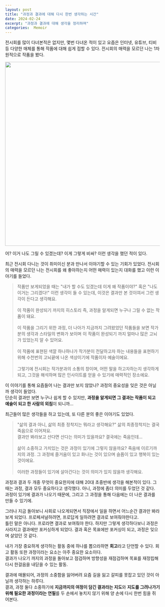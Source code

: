 ```yaml
---
layout: post
title: "과정과 결과에 대해 다시 한번 생각하는 시간"
date: 2024-02-24
excerpt: "과정과 결과에 대해 생각을 정리하며"
categories:  Memoir
---
```


전시회를 많이 다녀본적은 없지만, 몇번 다녀온 적이 있고 요즘은 인터넷, 유튜브, 티비 등 다양한 매체를 통해 작품에 대해 쉽게 접할 수 있다. 전시회의 매력을 모르던 나는 1차원적으로 작품을 봤다.

<div align=center>
  <img width=600 src="https://www.dropbox.com/scl/fi/99c1m96u2nxw7nox2hg2x/art.png?dl=1"/>
</div>

어? 이거 나도 그릴 수 있겠는데? 이게 그렇게 비싸? 이런 생각을 했던 적이 있다.

최근 전시회 다니는 것이 취미이신 분과 만나서 이야기할 수 있는 기회가 있었다. 전시회의 매력을 모르던 나는 전시회를 왜 좋아하는지 어떤 매력이 있는지 대화를 했고 이런 이야기를 들었다.

> 작품만 보게되었을 때는 "내가 할 수도 있겠는데 이게 왜 작품이야?" 혹은 "나도 이거는 그리겠다!" 이런 생각이 들 수 있는데, 이것은 결과만 본 것이여서 그런 생각이 든다고 생각해요. <br/><br/>
> 이 작품이 완성되기 까지의 히스토리 즉, 과정을 알게되면 누구나 그릴 수 없는 작품이 돼요. <br/><br/>
> 이 작품을 그리기 위한 과정, 더 나아가 지금까지 그려왔었던 작품들을 보면 작가분의 생각과 스타일의 변화가 보이며 이 작품이 완성되기 까지 얼마나 많은 고뇌가 있었는지 알 수 있어요. <br/><br/>
> 이 작품에 표현된 색깔 하나하나가 작가분이 전달하고자 하는 내용들을 표현하기 위해 수천번의 고뇌끝에 나온 색상이기에 작품이자 예술이에요. <br/><br/>
> 그렇기에 전시회는 작가분과의 소통의 창이며, 어떤 말을 하고자하는지 생각하게 되고, 그것을 해석하며 많은 인사이트를 얻을 수 있기에 매력적인 장소에요.

이 이야기를 통해 요즘들어 나는 결과만 보지 않았나? 과정의 중요성을 잊은 것은 아닐까 생각이 들었다. <br/>
단순히 결과만 보면 누구나 쉽게 할 수 있지만, **과정을 알게되면 그 결과는 작품이 되고 예술이 되고 한 사람의 외침**이 되니까...


최근들어 많은 생각들을 하고 있는데, 또 다른 분의 좋은 이야기도 있었다.

> "삶의 결과 아니, 삶의 최종 정착지는 뭐라고 생각해요?" 삶의 최종정착지는 결국 죽음으로 이어져요. <br/>
> 결과만 봐라보고 산다면 산다는 의미가 있을까요? 결국에는 죽음인데... <br/><br/>
> 삶이 소중하고 가치있는 것은 과정이 있기에 그렇지 않을까요? 죽음에 이르기까지의 과정. 그 과정에 즐거움이 있고 화나는 것이 있으며 슬픔이 있고 행복이 있는 것이에요. <br/><br/>
> 이러한 과정들이 있기에 살아간다는 것이 의미가 있지 않을까 생각해요.

과정과 결과 두 개중 무엇이 중요한지에 대해 20대 초중반에 생각을 해본적이 있다. 그때는 과정, 결과 모두 중요하다고 생각했다. 아니, 과정에 좀더 의미를 두었던 것 같다. <br/>
과정이 있기에 결과가 나오기 때문에, 그리고 그 과정을 통해 다음에는 더 나은 결과를 만들 수 있기에.

그러나 지금 돌아보니 사회로 나오게되면서 직장에서 일을 하면서 어느순간 결과만 봐라보게 되었다. 프로페셔널하려면, 프로답게 일하려면 결과로 보여줘야한다고. <br/>
틀린 말은 아니다. 프로라면 결과로 보여줘야 한다. 하지만 그렇게 생각하다보니 과정은 사라지고 결과에만 포커싱하게 되었다. 결과 혹은 목표에만 포커싱이 되고, 과정은 잊으며 살았던 것 같다.

내가 가장 중요하게 생각하는 활동 중에 하나를 뽑으라하면 **회고**라고 단언할 수 있다. 회고 활동 또한 과정이라는 요소는 아주 중요한 요소이다. <br/>
결과가 나오기 까지의 과정을 돌아보고 점검하며 방향성을 재점검하며 목표를 재정립해 다시 한걸음을 내딛을 수 있는 활동.

결과에 매몰되어, 과정의 소중함을 잃어버려 요즘 길을 잃고 갈피를 못잡고 있던 것이 아닐까 생각하는 하루다. <br/>
결과, 과정 둘다 소중하기에 **지금까지의 여정이 담긴 결과라는 지도**와 **지도를 그려나가기 위해 필요한 과정이라는 연필**를 두 손에서 놓치지 않기 위해 양 손에 다시 한번 힘을 쥐어본다.
